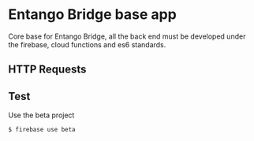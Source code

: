 # Entango Bridge base app
Core base for Entango Bridge, all the back end must be developed under the firebase, cloud functions and es6 standards.

## HTTP Requests

## Test
Use the beta project
```ssh
$ firebase use beta
```
